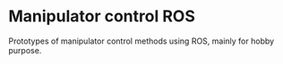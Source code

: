 # Manipulator control ROS

Prototypes of manipulator control methods using ROS, mainly for hobby purpose.


